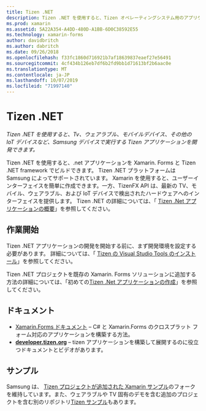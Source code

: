 ```yaml
---
title: Tizen .NET
description: Tizen .NET を使用すると、Tizen オペレーティングシステム用のアプリケーションを開発できます。これは、テレビ、ウェアラブル、モバイルデバイス、その他の IoT デバイスを含む Samsung デバイスで実行されます。
ms.prod: xamarin
ms.assetid: 5A22A354-A4DD-480D-A1BB-6D0C38592E55
ms.technology: xamarin-forms
author: davidbritch
ms.author: dabritch
ms.date: 09/26/2018
ms.openlocfilehash: f33fc1860d716921b7af18639837eaef27e56491
ms.sourcegitcommit: 4cf434b126eb7df6b2fd9bb1d71613bf2b6aac0e
ms.translationtype: MT
ms.contentlocale: ja-JP
ms.lasthandoff: 10/07/2019
ms.locfileid: "71997140"
---
```

# <a name="tizen-net"></a>Tizen .NET

_Tizen .NET を使用すると、Tv、ウェアラブル、モバイルデバイス、その他の IoT デバイスなど、Samsung デバイスで実行する Tizen アプリケーションを開発できます。_

Tizen .NET を使用すると、.net アプリケーションを Xamarin. Forms と Tizen .NET framework でビルドできます。 Tizen .NET プラットフォームは Samsung によってサポートされています。 Xamarin を使用すると、ユーザーインターフェイスを簡単に作成できます。一方、TizenFX API は、最新の TV、モバイル、ウェアラブル、および IoT デバイスで検出されたハードウェアへのインターフェイスを提供します。 Tizen .NET の詳細については、「 [Tizen .Net アプリケーションの概要](https://developer.tizen.org/development/training/.net-application)」を参照してください。

## <a name="get-started"></a>作業開始

Tizen .NET アプリケーションの開発を開始する前に、まず開発環境を設定する必要があります。 詳細については、「 [Tizen の Visual Studio Tools のインストール](https://developer.tizen.org/development/visual-studio-tools-tizen/installing-visual-studio-tools-tizen)」を参照してください。

Tizen .NET プロジェクトを既存の Xamarin. Forms ソリューションに追加する方法の詳細については、「初めての[Tizen .Net アプリケーションの作成](https://developer.tizen.org/development/training/.net-application/creating-your-first-tizen-.net-application)」を参照してください。

## <a name="documentation"></a>ドキュメント

- [Xamarin.Forms ドキュメント](~/xamarin-forms/index.yml) &ndash; C# と Xamarin.Forms のクロスプラット フォーム対応のアプリケーションを構築する方法。
- [**developer.tizen.org**](https://developer.tizen.org/development) &ndash; tizen アプリケーションを構築して展開するのに役立つドキュメントとビデオがあります。

## <a name="samples"></a>サンプル

Samsung は、 [Tizen プロジェクトが追加された Xamarin サンプル](https://github.com/Samsung/xamarin-forms-samples)のフォークを維持しています。また、ウェアラブルや TV 固有のデモを含む追加のプロジェクトを含む別のリポジトリ[Tizen サンプル](https://github.com/Samsung/Tizen-CSharp-Samples)もあります。
